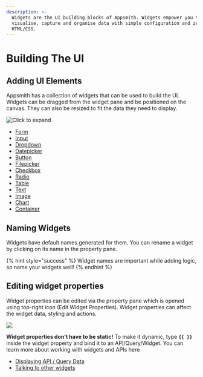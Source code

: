 ```yaml
---
description: >-
  Widgets are the UI building blocks of Appsmith. Widgets empower you to
  visualise, capture and organise data with simple configuration and zero
  HTML/CSS.
---
```


# Building The UI

## Adding UI Elements

Appsmith has a collection of widgets that can be used to build the UI. Widgets can be dragged from the widget pane and be positioned on the canvas. They can also be resized to fit the data they need to display. 

![Click to expand](../../.gitbook/assets/drag-and-drop.gif)

* [Form](../../widget-reference/form.md)
* [Input](../../widget-reference/input.md)
* [Dropdown](../../widget-reference/dropdown.md)
* [Datepicker](../../widget-reference/datepicker.md)
* [Button](../../widget-reference/button.md)
* [Filepicker](../../widget-reference/filepicker.md)
* [Checkbox](../../widget-reference/checkbox.md)
* [Radio](../../widget-reference/radio.md)
* [Table](../../widget-reference/table.md)
* [Text](../../widget-reference/text.md)
* [Image](../../widget-reference/image.md)
* [Chart](../../widget-reference/chart.md)
* [Container](../../widget-reference/container.md)

## Naming Widgets

Widgets have default names generated for them. You can rename a widget by clicking on its name in the property pane.

{% hint style="success" %}
Widget names are important while adding logic, so name your widgets well!
{% endhint %}

## Editing widget properties 

Widget properties can be edited via the property pane which is opened using top-right icon (Edit Widget Properties). Widget properties can affect the widget data, styling and actions.

![](../../.gitbook/assets/input-property-pane.png)

**Widget properties don't have to be static!** To make it dynamic, type **`{{ }}`** inside the widget property and bind it to an API/Query/Widget. You can learn more about working with widgets and APIs here

* [Displaying API / Query Data](displaying-api-data.md)
* [Talking to other widgets](talking-to-other-widgets.md)


